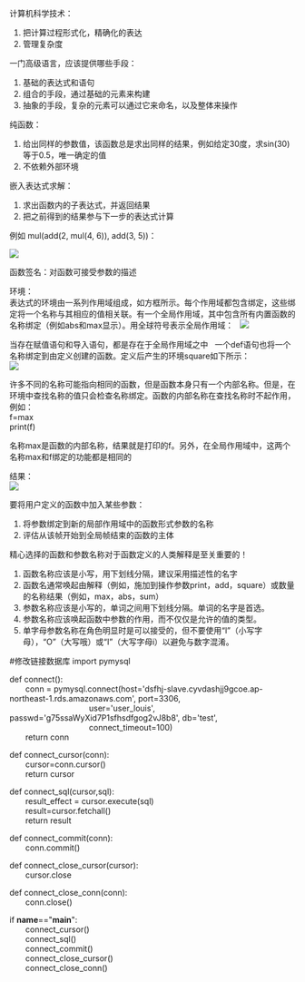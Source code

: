 计算机科学技术：  
1. 把计算过程形式化，精确化的表达
2. 管理复杂度

一门高级语言，应该提供哪些手段：  
1. 基础的表达式和语句  
2. 组合的手段，通过基础的元素来构建
3. 抽象的手段，复杂的元素可以通过它来命名，以及整体来操作

纯函数：  
1. 给出同样的参数值，该函数总是求出同样的结果，例如给定30度，求sin(30)等于0.5，唯一确定的值
2. 不依赖外部环境

嵌入表达式求解：  
1. 求出函数内的子表达式，并返回结果
2. 把之前得到的结果参与下一步的表达式计算

例如 mul(add(2, mul(4, 6)), add(3, 5))：  

![](https://github.com/yangyang510/py/blob/master/Image/biaodashijisuan.png)

函数签名：对函数可接受参数的描述

环境：  
表达式的环境由一系列作用域组成，如方框所示。每个作用域都包含绑定，这些绑定将一个名称与其相应的值相关联。有一个全局作用域，其中包含所有内置函数的名称绑定（例如abs和max显示）。用全球符号表示全局作用域：  
![](https://github.com/yangyang510/py/blob/master/Image/maxabs.png)

当存在赋值语句和导入语句，都是存在于全局作用域之中  
一个def语句也将一个名称绑定到由定义创建的函数。定义后产生的环境square如下所示：  
![](https://github.com/yangyang510/py/blob/master/Image/squer.png)


许多不同的名称可能指向相同的函数，但是函数本身只有一个内部名称。但是，在环境中查找名称的值只会检查名称绑定。函数的内部名称在查找名称时不起作用，例如：  
f=max  
print(f)  

名称max是函数的内部名称，结果就是打印的f。另外，在全局作用域中，这两个名称max和f绑定的功能都是相同的

结果：  
![](https://github.com/yangyang510/py/blob/master/Image/%E5%87%BD%E6%95%B0.png)


要将用户定义的函数中加入某些参数：
1. 将参数绑定到新的局部作用域中的函数形式参数的名称
2. 评估从该帧开始到全局帧结束的函数的主体

精心选择的函数和参数名称对于函数定义的人类解释是至关重要的！  
1. 函数名称应该是小写，用下划线分隔，建议采用描述性的名字
2. 函数名通常唤起由解释（例如，施加到操作参数print，add，square）或数量的名称结果（例如，max，abs，sum）
3. 参数名称应该是小写的，单词之间用下划线分隔。单词的名字是首选。
4. 参数名称应该唤起函数中参数的作用，而不仅仅是允许的值的类型。
5. 单字母参数名称在角色明显时是可以接受的，但不要使用“l”（小写字母），“O”（大写哦）或“I”（大写字母i）以避免与数字混淆。

#修改链接数据库
import pymysql

def connect():  
&emsp;&emsp;conn = pymysql.connect(host='dsfhj-slave.cyvdashjj9gcoe.ap-northeast-1.rds.amazonaws.com', port=3306,  
&emsp;&emsp;&emsp;&emsp;&emsp;&emsp;&emsp;&emsp;&emsp;&emsp;user='user_louis', passwd='g75ssaWyXid7P1sfhsdfgog2vJ8b8', db='test',  
&emsp;&emsp;&emsp;&emsp;&emsp;&emsp;&emsp;&emsp;&emsp;&emsp;connect_timeout=100)  
&emsp;&emsp;return conn  

def connect_cursor(conn):  
&emsp;&emsp;cursor=conn.cursor()  
&emsp;&emsp;return cursor  

def connect_sql(cursor,sql):  
&emsp;&emsp;result_effect = cursor.execute(sql)  
&emsp;&emsp;result=cursor.fetchall()   
&emsp;&emsp;return result  

def connect_commit(conn):  
&emsp;&emsp;conn.commit()
    
def connect_close_cursor(cursor):  
&emsp;&emsp;cursor.close
    
def connect_close_conn(conn):  
&emsp;&emsp;conn.close()

if __name__=="__main__":  
&emsp;&emsp;connect_cursor()  
&emsp;&emsp;connect_sql()  
&emsp;&emsp;connect_commit()  
&emsp;&emsp;connect_close_cursor()  
&emsp;&emsp;connect_close_conn()  
